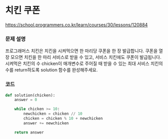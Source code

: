 # 치킨 쿠폰
https://school.programmers.co.kr/learn/courses/30/lessons/120884

### 문제 설명
프로그래머스 치킨은 치킨을 시켜먹으면 한 마리당 쿠폰을 한 장 발급합니다. 쿠폰을 열 장 모으면 치킨을 한 마리 서비스로 받을 수 있고, 서비스 치킨에도 쿠폰이 발급됩니다. 시켜먹은 치킨의 수 chicken이 매개변수로 주어질 때 받을 수 있는 최대 서비스 치킨의 수를 return하도록 solution 함수를 완성해주세요.

### 코드
```python
def solution(chicken):
    answer = 0

    while chicken >= 10:
        newchicken = chicken // 10
        chicken = chicken % 10 + newchicken
        answer += newchicken

    return answer
```
